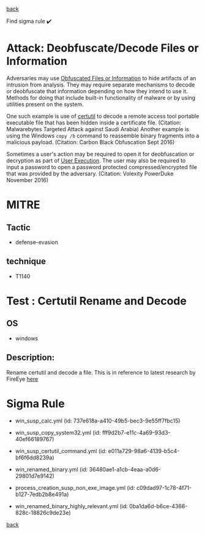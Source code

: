 
[back](../index.md)

Find sigma rule :heavy_check_mark: 

# Attack: Deobfuscate/Decode Files or Information 

Adversaries may use [Obfuscated Files or Information](https://attack.mitre.org/techniques/T1027) to hide artifacts of an intrusion from analysis. They may require separate mechanisms to decode or deobfuscate that information depending on how they intend to use it. Methods for doing that include built-in functionality of malware or by using utilities present on the system.

One such example is use of [certutil](https://attack.mitre.org/software/S0160) to decode a remote access tool portable executable file that has been hidden inside a certificate file. (Citation: Malwarebytes Targeted Attack against Saudi Arabia) Another example is using the Windows <code>copy /b</code> command to reassemble binary fragments into a malicious payload. (Citation: Carbon Black Obfuscation Sept 2016)

Sometimes a user's action may be required to open it for deobfuscation or decryption as part of [User Execution](https://attack.mitre.org/techniques/T1204). The user may also be required to input a password to open a password protected compressed/encrypted file that was provided by the adversary. (Citation: Volexity PowerDuke November 2016)

# MITRE
## Tactic
  - defense-evasion


## technique
  - T1140


# Test : Certutil Rename and Decode
## OS
  - windows


## Description:
Rename certutil and decode a file. This is in reference to latest research by FireEye [here](https://www.fireeye.com/blog/threat-research/2018/09/apt10-targeting-japanese-corporations-using-updated-ttps.html)


# Sigma Rule
 - win_susp_calc.yml (id: 737e618a-a410-49b5-bec3-9e55ff7fbc15)

 - win_susp_copy_system32.yml (id: fff9d2b7-e11c-4a69-93d3-40ef66189767)

 - win_susp_certutil_command.yml (id: e011a729-98a6-4139-b5c4-bf6f6dd8239a)

 - win_renamed_binary.yml (id: 36480ae1-a1cb-4eaa-a0d6-29801d7e9142)

 - process_creation_susp_non_exe_image.yml (id: c09dad97-1c78-4f71-b127-7edb2b8e491a)

 - win_renamed_binary_highly_relevant.yml (id: 0ba1da6d-b6ce-4366-828c-18826c9de23e)



[back](../index.md)
